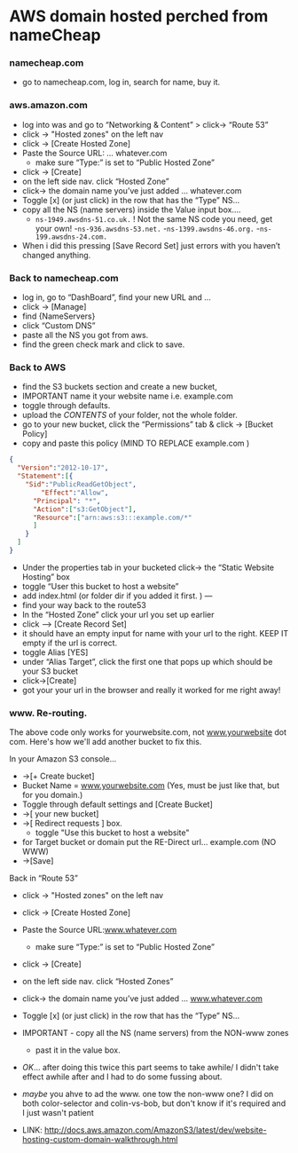 # AWS domain hosted perched from nameCheap

### namecheap.com
- go to namecheap.com, log in, search for name, buy it.

### aws.amazon.com
- log into was and go to “Networking & Content” > click-> “Route 53”
- click -> "Hosted zones" on the left nav
- click -> [Create Hosted Zone]
- Paste the Source URL: … whatever.com
  - make sure “Type:” is set to “Public Hosted Zone”
- click -> [Create]
- on the left side nav. click “Hosted Zone”
- click-> the domain name you’ve just added … whatever.com
- Toggle [x] (or just click) in the row that has the “Type” NS…
- copy all the NS (name servers) inside the Value input box….
  - `ns-1949.awsdns-51.co.uk.` ! Not the same NS code you need, get your own!
  -`ns-936.awsdns-53.net.`
  -`ns-1399.awsdns-46.org.`
  -`ns-199.awsdns-24.com.`
- When i did this pressing [Save Record Set] just errors with  you haven’t changed anything.

### Back to namecheap.com
- log in, go to “DashBoard”, find your new URL and …
- click -> [Manage]
- find {NameServers}
- click “Custom DNS”
- paste all the NS you got from aws.
- find the green check mark and click to save.


### Back to AWS
- find the S3 buckets section and create a new bucket,
- IMPORTANT name it your website name i.e. example.com
- toggle through defaults.
- upload the *CONTENTS* of your folder, not the whole folder.
- go to your new bucket, click the “Permissions” tab & click -> [Bucket Policy]
- copy and paste this policy (MIND TO REPLACE example.com )
```JSON
{
  "Version":"2012-10-17",
  "Statement":[{
	"Sid":"PublicReadGetObject",
        "Effect":"Allow",
	  "Principal": "*",
      "Action":["s3:GetObject"],
      "Resource":["arn:aws:s3:::example.com/*"
      ]
    }
  ]
}
```
- Under the properties tab in your bucketed click-> the “Static Website Hosting” box
- toggle “User this bucket to host a website”
- add index.html (or folder dir if you added it first. )
—
- find your way back to the route53
- In the “Hosted Zone” click your url you set up earlier
- click —> [Create Record Set]
- it should have an empty input for name with your url to the right. KEEP IT empty if the url is correct.
- toggle Alias [YES]
- under “Alias Target”, click the first one that pops up which should be your S3 bucket
- click->[Create]
- got your your url in the browser and really it worked for me right away!

### www. Re-routing.
The above code only works for yourwebsite.com, not www.yourwebsite dot com. Here's how we'll add another bucket to fix this.

In your Amazon S3 console...
- ->[+ Create bucket]
- Bucket Name = www.yourwebsite.com (Yes, must be just like that, but for you domain.)
- Toggle through default settings and [Create Bucket]
- ->[ your new bucket]
- ->[ Redirect requests ] box.
  - toggle "Use this bucket to host a website"
- for Target bucket or domain put the RE-Direct url... example.com (NO WWW)
- ->[Save]

Back in “Route 53”
- click -> "Hosted zones" on the left nav
- click -> [Create Hosted Zone]
- Paste the Source URL:www.whatever.com
  - make sure “Type:” is set to “Public Hosted Zone”
- click -> [Create]
- on the left side nav. click “Hosted Zones”
- click-> the domain name you’ve just added … www.whatever.com
- Toggle [x] (or just click) in the row that has the “Type” NS…
- IMPORTANT - copy all the NS (name servers) from the NON-www zones
  - past it in the value box.
- *OK*... after doing this twice this part seems to take awhile/ I didn't take effect awhile after and I had to do some fussing about.
- *maybe* you ahve to ad the www. one tow the non-www one? I did on both color-selector and colin-vs-bob, but don't know if it's required and I just wasn't patient

- LINK: http://docs.aws.amazon.com/AmazonS3/latest/dev/website-hosting-custom-domain-walkthrough.html
